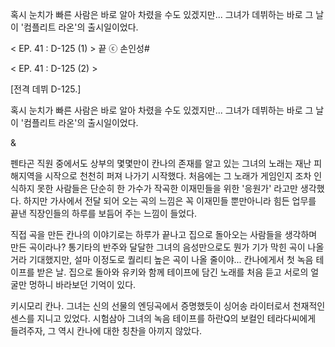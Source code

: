 혹시 눈치가 빠른 사람은 바로 알아 차렸을 수도 있겠지만... 
그녀가 데뷔하는 바로 그 날이 '컴플리트 라온'의 출시일이었다.

< EP. 41 : D-125 (1) > 끝
ⓒ 손인성#

< EP. 41 : D-125 (2) >

[전격 데뷔 D-125.] 

혹시 눈치가 빠른 사람은 바로 알아 차렸을 수도 있겠지만... 
그녀가 데뷔하는 바로 그 날이 '컴플리트 라온'의 출시일이었다. 

& 

펜타곤 직원 중에서도 상부의 몇몇만이 칸나의 존재를 알고 있는 그녀의 노래는 재난 피해지역을 시작으로 천천히 퍼져 나가기 시작했다. 
처음에는 그 노래가 게임인지 조차 인식하지 못한 사람들은 단순히 한 가수가 작곡한 이재민들을 위한 '응원가' 라고만 생각했다. 
하지만 가사에서 전달 되어 오는 곡의 느낌은 꼭 이재민들 뿐만아니라 힘든 업무를 끝낸 직장인들의 하루를 보듬어 주는 느낌이 들었다. 

직접 곡을 만든 칸나의 이야기로는 하루가 끝나고 집으로 돌아오는 사람들을 생각하며 만든 곡이라나? 
통기타의 반주와 달달한 그녀의 음성만으로도 뭔가 기가 막힌 곡이 나올거라 기대했지만, 설마 이정도로 퀄리티 높은 곡이 나올 줄이야... 
칸나에게서 첫 녹음 테이프를 받은 날. 
집으로 돌아와 유키와 함께 테이프에 담긴 노래를 처음 듣고 서로의 얼굴만 멍하니 바라보던 기억이 있다. 

키시모리 칸나. 
그녀는 신의 선물의 엔딩곡에서 증명했듯이 싱어송 라이터로서 천재적인 센스를 지니고 있었다. 
시험삼아 그녀의 녹음 테이프를 하란Q의 보컬인 테라다씨에게 들려주자, 그 역시 칸나에 대한 칭찬을 아끼지 않았다. 